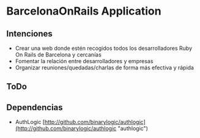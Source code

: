 BarcelonaOnRails Application
============================

Intenciones
-----------
* Crear una web donde estén recogidos todos los desarrolladores Ruby On Rails de Barcelona y cercanías
* Fomentar la relación entre desarrolladores y empresas
* Organizar reuniones/quedadas/charlas de forma más efectiva y rápida

ToDo
----

Dependencias
------------
* AuthLogic [http://github.com/binarylogic/authlogic](http://github.com/binarylogic/authlogic "authlogic")